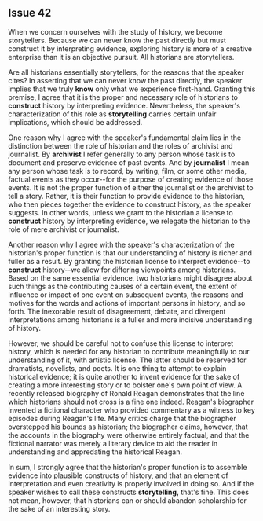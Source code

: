 
Issue 42
---------------------------

When we concern ourselves with the study of history, we become storytellers. Because we
can never know the past directly but must construct it by interpreting evidence, exploring
history is more of a creative enterprise than it is an objective pursuit. All historians are
storytellers.

Are all historians essentially storytellers, for the reasons that the speaker cites? In asserting
that we can never know the past directly, the speaker implies that we truly **know** only what we
experience first-hand. Granting this premise, I agree that it is the proper and necessary role of
historians to **construct** history by interpreting evidence. Nevertheless, the speaker's
characterization of this role as **storytelling** carries certain unfair implications, which should be
addressed.

One reason why I agree with the speaker's fundamental claim lies in the distinction between
the role of historian and the roles of archivist and journalist. By **archivist** I refer generally to
any person whose task is to document and preserve evidence of past events. And by
**journalist** I mean any person whose task is to record, by writing, film, or some other media,
factual events as they occur--for the purpose of creating evidence of those events. It is not the
proper function of either the journalist or the archivist to tell a story. Rather, it is their function to
provide evidence to the historian, who then pieces together the evidence to construct history,
as the speaker suggests. In other words, unless we grant to the historian a license to
**construct** history by interpreting evidence, we relegate the historian to the role of mere
archivist or journalist.

Another reason why I agree with the speaker's characterization of the historian's proper
function is that our understanding of history is richer and fuller as a result. By granting the
historian license to interpret evidence--to **construct** history--we allow for differing viewpoints
among historians. Based on the same essential evidence, two historians might disagree about
such things as the contributing causes of a certain event, the extent of influence or impact of
one event on subsequent events, the reasons and motives for the words and actions of
important persons in history, and so forth. The inexorable result of disagreement, debate, and
divergent interpretations among historians is a fuller and more incisive understanding of
history.

However, we should be careful not to confuse this license to interpret history, which is
needed for any historian to contribute meaningfully to our understanding of it, with artistic
license. The latter should be reserved for dramatists, novelists, and poets. It is one thing to
attempt to explain historical evidence; it is quite another to invent evidence for the sake of
creating a more interesting story or to bolster one's own point of view. A recently released
biography of Ronald Reagan demonstrates that the line which historians should not cross is a
fine one indeed. Reagan's biographer invented a fictional character who provided commentary
as a witness to key episodes during Reagan's life. Many critics charge that the biographer
overstepped his bounds as historian; the biographer claims, however, that the accounts in the
biography were otherwise entirely factual, and that the fictional narrator was merely a literary
device to aid the reader in understanding and appredating the historical Reagan.

In sum, I strongly agree that the historian's proper function is to assemble evidence into
plausible constructs of history, and that an element of interpretation and even creativity is
properly involved in doing so. And if the speaker wishes to call these constructs **storytelling,**
that's fine. This does not mean, however, that historians can or should abandon scholarship for
the sake of an interesting story.


